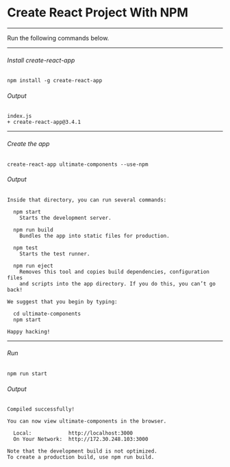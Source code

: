# Create React Project With NPM

---

Run the following commands below.

---

###### Install create-react-app

```shell
npm install -g create-react-app
```

###### Output

```shell
index.js
+ create-react-app@3.4.1
```



---

###### Create the app

```shell
create-react-app ultimate-components --use-npm
```

###### Output

```shell
Inside that directory, you can run several commands:

  npm start
    Starts the development server.

  npm run build
    Bundles the app into static files for production.

  npm test
    Starts the test runner.

  npm run eject
    Removes this tool and copies build dependencies, configuration files
    and scripts into the app directory. If you do this, you can’t go back!

We suggest that you begin by typing:

  cd ultimate-components
  npm start

Happy hacking!
```



---

###### Run

```shell
npm run start
```

###### Output

```shell
Compiled successfully!

You can now view ultimate-components in the browser.

  Local:            http://localhost:3000
  On Your Network:  http://172.30.248.103:3000      

Note that the development build is not optimized.   
To create a production build, use npm run build.    
```

